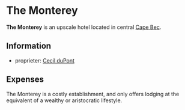 # The Monterey

**The Monterey** is an upscale hotel located in central [Cape Bec](index.md).

## Information

- proprieter: [Cecil duPont](../citizenry/cecil-dupont.md)

## Expenses

The Monterey is a costly establishment, and only offers lodging at the equivalent of a wealthy or aristocratic lifestyle.
